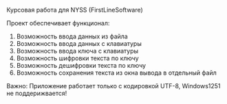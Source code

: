 Курсовая работа для NYSS (FirstLineSoftware)

Проект обеспечивает функционал:
1) Возможность ввода данных из файла
2) Возможность ввода данных с клавиатуры
3) Возможность ввода ключа с клавиатуры
4) Возможность шифровки текста по ключу
5) Возможность дешифровки текста по ключу
6) Возможность сохранения текста из окна вывода в отдельный файл


Важно:
Приложение работает только с кодировкой UTF-8, Windows1251 не поддерижвается!
